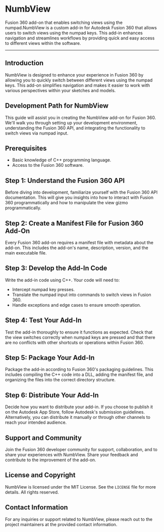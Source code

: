 # NumbView
Fusion  360 add-on that enables switching views using the numpad.NumbView is a custom add-in for Autodesk Fusion  360 that allows users to switch views using the numpad keys. This add-in enhances navigation and streamlines workflows by providing quick and easy access to different views within the software.

---

## Introduction

NumbView is designed to enhance your experience in Fusion  360 by allowing you to quickly switch between different views using the numpad keys. This add-on simplifies navigation and makes it easier to work with various perspectives within your sketches and models.

## Development Path for NumbView

This guide will assist you in creating the NumbView add-on for Fusion  360. We'll walk you through setting up your development environment, understanding the Fusion  360 API, and integrating the functionality to switch views via numpad input.

## Prerequisites

- Basic knowledge of C++ programming language.
- Access to the Fusion  360 software.

## Step  1: Understand the Fusion  360 API

Before diving into development, familiarize yourself with the Fusion  360 API documentation. This will give you insights into how to interact with Fusion  360 programmatically and how to manipulate the view gizmo programmatically.

## Step  2: Create a Manifest File for Fusion  360 Add-On

Every Fusion  360 add-on requires a manifest file with metadata about the add-on. This includes the add-on's name, description, version, and the main executable file.

## Step  3: Develop the Add-In Code

Write the add-in code using C++. Your code will need to:

- Intercept numpad key presses.
- Translate the numpad input into commands to switch views in Fusion  360.
- Handle exceptions and edge cases to ensure smooth operation.

## Step  4: Test Your Add-In

Test the add-in thoroughly to ensure it functions as expected. Check that the view switches correctly when numpad keys are pressed and that there are no conflicts with other shortcuts or operations within Fusion  360.

## Step  5: Package Your Add-In

Package the add-in according to Fusion  360's packaging guidelines. This includes compiling the C++ code into a DLL, adding the manifest file, and organizing the files into the correct directory structure.

## Step  6: Distribute Your Add-In

Decide how you want to distribute your add-in. If you choose to publish it on the Autodesk App Store, follow Autodesk's submission guidelines. Alternatively, you can distribute it manually or through other channels to reach your intended audience.

## Support and Community

Join the Fusion  360 developer community for support, collaboration, and to share your experiences with NumbView. Share your feedback and contribute to the improvement of the add-on.

## License and Copyright

NumbView is licensed under the MIT License. See the `LICENSE` file for more details. All rights reserved.

## Contact Information

For any inquiries or support related to NumbView, please reach out to the project maintainers at the provided contact information.

